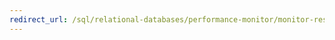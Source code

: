 ```yaml
--- 
redirect_url: /sql/relational-databases/performance-monitor/monitor-resource-usage-system-monitor 
--- 
```

